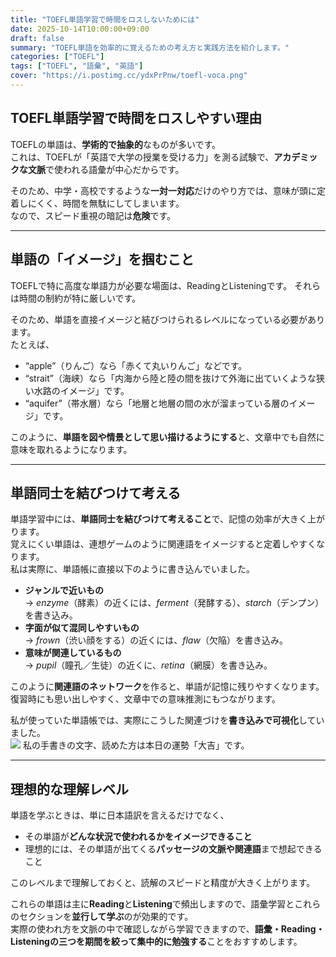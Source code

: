 ```yaml
---
title: "TOEFL単語学習で時間をロスしないためには"
date: 2025-10-14T10:00:00+09:00
draft: false
summary: "TOEFL単語を効率的に覚えるための考え方と実践方法を紹介します。"
categories: ["TOEFL"]
tags: ["TOEFL", "語彙", "英語"]
cover: "https://i.postimg.cc/ydxPrPnw/toefl-voca.png"
---
```


## TOEFL単語学習で時間をロスしやすい理由

TOEFLの単語は、**学術的で抽象的**なものが多いです。  
これは、TOEFLが「英語で大学の授業を受ける力」を測る試験で、**アカデミックな文脈**で使われる語彙が中心だからです。  

そのため、中学・高校でするような**一対一対応**だけのやり方では、意味が頭に定着しにくく、時間を無駄にしてしまいます。  
なので、スピード重視の暗記は**危険**です。

---

## 単語の「イメージ」を掴むこと

TOEFLで特に高度な単語力が必要な場面は、ReadingとListeningです。
それらは時間の制約が特に厳しいです。

そのため、単語を直接イメージと結びつけられるレベルになっている必要があります。  
たとえば、

- “apple”（りんご）なら「赤くて丸いりんご」などです。  
- “strait”（海峡）なら「内海から陸と陸の間を抜けて外海に出ていくような狭い水路のイメージ」です。  
- “aquifer”（帯水層）なら「地層と地層の間の水が溜まっている層のイメージ」です。

このように、**単語を図や情景として思い描けるようにする**と、文章中でも自然に意味を取れるようになります。

---

## 単語同士を結びつけて考える

単語学習中には、**単語同士を結びつけて考えること**で、記憶の効率が大きく上がります。  
覚えにくい単語は、連想ゲームのように関連語をイメージすると定着しやすくなります。  
私は実際に、単語帳に直接以下のように書き込んでいました。

- **ジャンルで近いもの**  
  → _enzyme_（酵素）の近くには、_ferment_（発酵する）、_starch_（デンプン）を書き込み。  
- **字面が似て混同しやすいもの**  
  → _frown_（渋い顔をする）の近くには、_flaw_（欠陥）を書き込み。 
- **意味が関連しているもの**  
  → _pupil_（瞳孔／生徒）の近くに、_retina_（網膜）を書き込み。

このように**関連語のネットワーク**を作ると、単語が記憶に残りやすくなります。  
復習時にも思い出しやすく、文章中での意味推測にもつながります。

私が使っていた単語帳では、実際にこうした関連づけを**書き込みで可視化**していました。  
![](https://i.postimg.cc/02PY6JQP/toefl-voca-with-comment.jpg)
私の手書きの文字、読めた方は本日の運勢「大吉」です。

---

## 理想的な理解レベル

単語を学ぶときは、単に日本語訳を言えるだけでなく、

- その単語が**どんな状況で使われるかをイメージできること**  
- 理想的には、その単語が出てくる**パッセージの文脈や関連語**まで想起できること

このレベルまで理解しておくと、読解のスピードと精度が大きく上がります。  

これらの単語は主に**Reading**と**Listening**で頻出しますので、語彙学習とこれらのセクションを**並行して学ぶ**のが効果的です。  
実際の使われ方を文脈の中で確認しながら学習できますので、**語彙・Reading・Listeningの三つを期間を絞って集中的に勉強する**ことをおすすめします。

